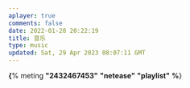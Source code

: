 ```yaml
---
aplayer: true
comments: false
date: 2022-01-28 20:22:19
title: 音乐
type: music
updated: Sat, 29 Apr 2023 08:07:11 GMT
---
```

**{**% meting **"2432467453"** **"netease"** **"playlist"** **%**}
